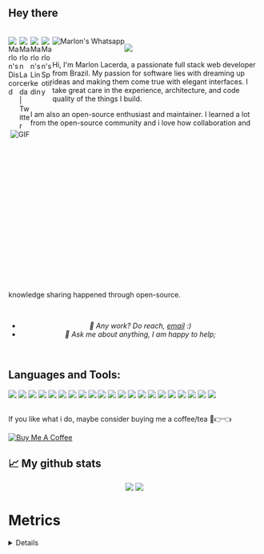 ## Hey there

<br />
<a href="https://discordapp.com/users/53528353969274880">
  <img align="left" alt="Marlon's Discord" width="22px" src="https://camo.githubusercontent.com/98eef00fa2e5a2db274d8695fa77ab1bd190b59493b62707352e6579b5186026/68747470733a2f2f63646e2e73696d706c6569636f6e732e6f72672f646973636f7264" />
</a>
<a href="https://twitter.com/stigtemata">
  <img align="left" alt="Marlon Lacerda | Twitter" width="22px" src="https://seeklogo.com/images/T/twitter-x-logo-0339F999CF-seeklogo.com.png?v=638264860180000000" /></a>
<a href="https://www.linkedin.com/in/marlonlacerda/">
  <img align="left" alt="Marlon's Linkedin" width="22px" src="https://camo.githubusercontent.com/00974afc84e6984c98cb5c971879e88b31387aa90f1f91795586266a48d2ed88/68747470733a2f2f63646e2e73696d706c6569636f6e732e6f72672f6c696e6b6564696e" />
</a>
<a href="https://open.spotify.com/user/9kj7rhpzrlnw9eacfqcmj2yx0">
  <img align="left" alt="Marlon's Spotify" width="22" src="https://upload.wikimedia.org/wikipedia/commons/1/19/Spotify_logo_without_text.svg" />
</a>
<a href="https://api.whatsapp.com/send/?phone=5521978916131&text&app_absent=0">
  <img align="left" alt="Marlon's Whatsapp" src="https://img.shields.io/badge/WhatsApp-25D366?style=for-the-badge&logo=whatsapp&logoColor=white" />
</a>

![](https://komarev.com/ghpvc/?username=marlondlacerda)

<img align="right" alt="GIF" src="https://github.com/abhisheknaiidu/abhisheknaiidu/blob/master/code.gif?raw=true" width="500" height="320" />
  
Hi, I'm Marlon Lacerda, a passionate full stack web developer from Brazil. My passion for software lies with dreaming up ideas and making them come true with elegant interfaces. I take great care in the experience, architecture, and code quality of the things I build.

I am also an open-source enthusiast and maintainer. I learned a lot from the open-source community and i love how collaboration and knowledge sharing happened through open-source.

<div style="font-style: italic; text-align: center;" markdown="1">


<br>

- 💼 Any work? Do reach, [email](mailto:marlon.desagitario@hotmail.com) :)
- 💬 Ask me about anything, I am happy to help;
  
 </div>

<br>

<h2><strong>Languages and Tools: </h2></strong>

<code><img src="https://img.shields.io/badge/JavaScript-323330?style=for-the-badge&logo=javascript&logoColor=F7DF1E"></code>
<code><img src="https://img.shields.io/badge/TypeScript-007ACC?style=for-the-badge&logo=typescript&logoColor=white"></code>
<code><img src="https://img.shields.io/badge/python-3670A0?style=for-the-badge&logo=python&logoColor=ffdd54"></code>
<code><img src="https://img.shields.io/badge/Docker-2CA5E0?style=for-the-badge&logo=docker&logoColor=white"></code>
<code><img src="https://img.shields.io/badge/-Node.js-339933?style=for-the-badge&logo=node.js&logoColor=white"></code>
<code><img src="https://img.shields.io/badge/-Express.js-green?style=for-the-badge&logo=Express&logoColor=black"></code>
<code><img src="https://img.shields.io/badge/-MySQL-4479A1?style=for-the-badge&logo=MySQL&logoColor=white"></code>
<code><img src="https://img.shields.io/badge/MongoDB-4EA94B?style=for-the-badge&logo=mongodb&logoColor=white"></code>
<code><img src="https://img.shields.io/badge/redis-%23DD0031.svg?style=for-the-badge&logo=redis&logoColor=white"></code>
<code><img src="https://img.shields.io/badge/Sequelize-52B0E7?style=for-the-badge&logo=Sequelize&logoColor=white"></code>
<code><img src="https://img.shields.io/badge/Prisma-3982CE?style=for-the-badge&logo=Prisma&logoColor=white"></code>
<code><img src="https://img.shields.io/badge/Mocha-8D6748?style=for-the-badge&logo=Mocha&logoColor=white"></code>
<code><img src="https://img.shields.io/badge/Chai-f7e9c8?style=for-the-badge&logo=mocha&logoColor=a84d45"></code>
<code><img src="https://img.shields.io/badge/Jest-C21325?style=for-the-badge&logo=jest&logoColor=white"></code>
<code><img src="https://img.shields.io/badge/HTML5-E34F26?style=for-the-badge&logo=html5&logoColor=white"></code>
<code><img src="https://img.shields.io/badge/CSS3-1572B6?style=for-the-badge&logo=css3&logoColor=white"></code>
<code><img src="https://img.shields.io/badge/GIT-E44C30?style=for-the-badge&logo=git&logoColor=white"></code>
<code><img src="https://img.shields.io/badge/Linux-FCC624?style=for-the-badge&logo=linux&logoColor=black"></code>
<code><img src="https://img.shields.io/badge/React-20232A?style=for-the-badge&logo=react&logoColor=61DAFB"></code>
<code><img src="https://img.shields.io/badge/Redux-593D88?style=for-the-badge&logo=redux&logoColor=white"></code>
<code><img src="https://img.shields.io/badge/django-%23092E20.svg?style=for-the-badge&logo=django&logoColor=white"></code>

##

If you like what i do, maybe consider buying me a coffee/tea 🥺👉👈

<a href="https://www.buymeacoffee.com/marlonlacerda" target="_blank"><img src="https://cdn.buymeacoffee.com/buttons/v2/default-red.png" alt="Buy Me A Coffee" width="150" ></a>


## 📈 My github stats
<div align="center">
  <img height="160em" src="https://github-readme-stats.vercel.app/api?username=marlondlacerda&show_icons=true&theme=gotham&include_all_commits=true&count_private=true"/>
  <img height="160em" src="https://github-readme-stats.vercel.app/api/top-langs/?username=marlondlacerda&layout=compact&langs_count=7&theme=gotham"/>
</div>

# Metrics
<details>
<p align="center">
	<img width="625em" src="https://github.com/marlondlacerda/marlondlacerda/blob/main/github-metrics.svg" />
</p> 
</details>
